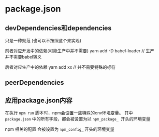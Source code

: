 # package.json

## devDependencies和dependencies

只是一种规范 (也可以不按照这个来实现)

前者对应开发中的依赖(可能生产中并不需要)  yarn add -D babel-loader // 生产并不需要babel转义

后者对应生产中的依赖 yarn add xx // 并不需要特殊的标符

## peerDependencies

[](https://juejin.cn/post/6844903870578032647#heading-8)

## 应用package.json内容

在执行 `npm run` 脚本时，npm会设置一些特殊的env环境变量。
其中 `package.json` 中的所有字段，都会被设置为以 `npm_package_ `开头的环境变量

npm 相关的配置 会被设置为 `npm_config_` 开头的环境变量
